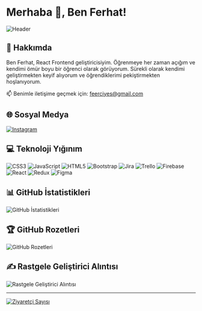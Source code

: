 # Merhaba 👋, Ben Ferhat!

![Header](https://raw.githubusercontent.com/ferhaterciyes/ferhaterciyes/main/assets/header.png)

## 🚀 Hakkımda

Ben Ferhat, React Frontend geliştiricisiyim. Öğrenmeye her zaman açığım ve kendimi ömür boyu bir öğrenci olarak görüyorum. Sürekli olarak kendimi geliştirmekten keyif alıyorum ve öğrendiklerimi pekiştirmekten hoşlanıyorum. 

📫 Benimle iletişime geçmek için: feerciyes@gmail.com

## 🌐 Sosyal Medya

[![Instagram](https://img.shields.io/badge/Instagram-%23E4405F.svg?logo=Instagram&logoColor=white)](https://instagram.com/frhteeercys_123) 

## 💻 Teknoloji Yığınım

![CSS3](https://img.shields.io/badge/css3-%231572B6.svg?style=for-the-badge&logo=css3&logoColor=white) ![JavaScript](https://img.shields.io/badge/javascript-%23323330.svg?style=for-the-badge&logo=javascript&logoColor=%23F7DF1E) ![HTML5](https://img.shields.io/badge/html5-%23E34F26.svg?style=for-the-badge&logo=html5&logoColor=white) ![Bootstrap](https://img.shields.io/badge/bootstrap-%23563D7C.svg?style=for-the-badge&logo=bootstrap&logoColor=white) ![Jira](https://img.shields.io/badge/jira-%230A0FFF.svg?style=for-the-badge&logo=jira&logoColor=white) ![Trello](https://img.shields.io/badge/Trello-%23026AA7.svg?style=for-the-badge&logo=Trello&logoColor=white) ![Firebase](https://img.shields.io/badge/firebase-%23039BE5.svg?style=for-the-badge&logo=firebase) ![React](https://img.shields.io/badge/react-%2320232a.svg?style=for-the-badge&logo=react&logoColor=%2361DAFB) ![Redux](https://img.shields.io/badge/redux-%23593d88.svg?style=for-the-badge&logo=redux&logoColor=white) ![Figma](https://img.shields.io/badge/figma-%23F24E1E.svg?style=for-the-badge&logo=figma&logoColor=white)

## 📊 GitHub İstatistikleri

![GitHub İstatistikleri](https://github-readme-stats.vercel.app/api?username=ferhaterciyes&theme=synthwave&hide_border=false&include_all_commits=true&count_private=true)

## 🏆 GitHub Rozetleri

![GitHub Rozetleri](https://github-profile-trophy.vercel.app/?username=ferhaterciyes&theme=radical&no-frame=false&no-bg=true&margin-w=4)

## ✍️ Rastgele Geliştirici Alıntısı

![Rastgele Geliştirici Alıntısı](https://quotes-github-readme.vercel.app/api?type=horizontal&theme=radical)

---

[![Ziyaretçi Sayısı](https://visitcount.itsvg.in/api?id=ferhaterciyes&icon=0&color=0)](https://visitcount.itsvg.in)

<!-- GPRM ( https://gprm.itsvg.in ) ile oluşturulmuştur -->
